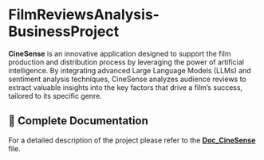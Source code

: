 # FilmReviewsAnalysis-BusinessProject

**CineSense** is an innovative application designed to support the film production and
distribution process by leveraging the power of artificial intelligence. By integrating
advanced Large Language Models (LLMs) and sentiment analysis techniques,
CineSense analyzes audience reviews to extract valuable insights into the key factors
that drive a film’s success, tailored to its specific genre.

## 📄 Complete Documentation
For a detailed description of the project please refer to the [**Doc_CineSense**](./Doc_CineSense) file.
